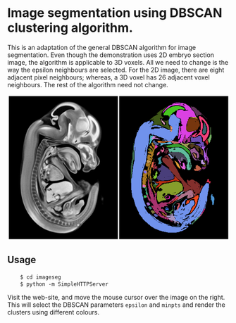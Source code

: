 # Image segmentation using DBSCAN clustering algorithm.

This is an adaptation of the general DBSCAN algorithm for image
segmentation. Even though the demonstration uses 2D embryo
section image, the algorithm is applicable to 3D voxels. All we need
to change is the way the epsilon neighbours are selected. For the 2D
image, there are eight adjacent pixel neighbours; whereas, a 3D voxel
has 26 adjacent voxel neighbours. The rest of the algorithm need not
change.

![Example clustering](screenshot.png)

## Usage

        $ cd imageseg
        $ python -m SimpleHTTPServer

Visit the web-site, and move the mouse cursor over the image on the
right. This will select the DBSCAN parameters `epsilon` and `minpts`
and render the clusters using different colours.
